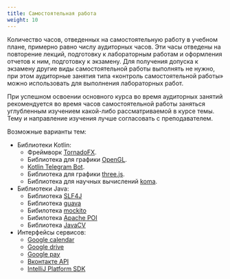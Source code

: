 ```yaml
---
title: Самостоятельная работа
weight: 10
---
```


Количество часов, отведенных на самостоятельную работу в учебном плане, примерно равно числу аудиторных часов. Эти часы отведены на повторение лекций, подготовку к лабораторным работам и оформления отчетов к ним, подготовку к экзамену. Для получения допуска к экзамену другие виды самостоятельной работы выполнять не нужно, при этом аудиторные занятия типа «контроль самостоятельной работы» можно использовать для выполнения лабораторных работ.

При успешном освоении основного курса во время аудиторных занятий рекомендуется во время часов самостоятельной работы заняться углубленным изучением какой-либо рассматриваемой в курсе темы. Тему и направление изучения лучше согласовать с преподавателем.

Возможные варианты тем:

- Библиотеки Kotlin:
  - Фреймворк [TornadoFX](https://github.com/edvin/tornadofx).
  - Библиотека для графики [OpenGL](https://github.com/jvm-graphics-labs/learn-OpenGL).
  - [Kotlin Telegram Bot](https://github.com/kotlin-telegram-bot/kotlin-telegram-bot).
  - Библиотека для графики [three.js](https://github.com/markaren/three.kt).
  - Библиотека для научных вычислений [koma](https://github.com/kyonifer/koma).
- Библиотеки Java:
  - Библиотека [SLF4J](http://www.slf4j.org/)
  - Библиотека [guava](https://github.com/google/guava)
  - Бибилотека [mockito](https://site.mockito.org/)
  - Бибилотека [Apache POI](https://poi.apache.org/)
  - Библиотека [JavaCV](https://github.com/bytedeco/javacv)
- Интерфейсы сервисов:
  - [Google calendar](https://developers.google.com/calendar)
  - [Google drive](https://developers.google.com/drive?hl=en)
  - [Google pay](https://developers.google.com/pay/api?hl=en)
  - [Вконтакте API](https://vk.com/dev/Java_SDK)
  - [IntelliJ Platform SDK](https://jetbrains.org/intellij/sdk/docs/intro/welcome.html)